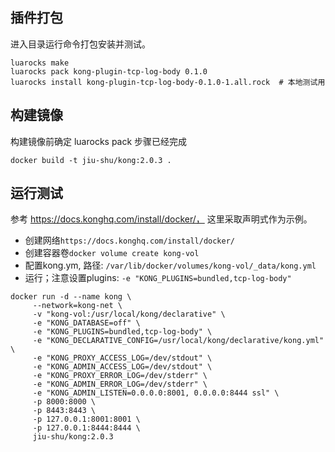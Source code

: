 

## 插件打包
进入目录运行命令打包安装并测试。 

```
luarocks make
luarocks pack kong-plugin-tcp-log-body 0.1.0
luarocks install kong-plugin-tcp-log-body-0.1.0-1.all.rock  # 本地测试用
```

## 构建镜像
构建镜像前确定 luarocks pack 步骤已经完成
```
docker build -t jiu-shu/kong:2.0.3 .
```

## 运行测试
参考 https://docs.konghq.com/install/docker/， 这里采取声明式作为示例。 

 - 创建网络`https://docs.konghq.com/install/docker/`
 - 创建容器卷`docker volume create kong-vol`
 - 配置kong.ym, 路径: `/var/lib/docker/volumes/kong-vol/_data/kong.yml`
 - 运行；注意设置plugins: `-e "KONG_PLUGINS=bundled,tcp-log-body"`

```
docker run -d --name kong \
     --network=kong-net \
     -v "kong-vol:/usr/local/kong/declarative" \
     -e "KONG_DATABASE=off" \
     -e "KONG_PLUGINS=bundled,tcp-log-body" \
     -e "KONG_DECLARATIVE_CONFIG=/usr/local/kong/declarative/kong.yml" \
     -e "KONG_PROXY_ACCESS_LOG=/dev/stdout" \
     -e "KONG_ADMIN_ACCESS_LOG=/dev/stdout" \
     -e "KONG_PROXY_ERROR_LOG=/dev/stderr" \
     -e "KONG_ADMIN_ERROR_LOG=/dev/stderr" \
     -e "KONG_ADMIN_LISTEN=0.0.0.0:8001, 0.0.0.0:8444 ssl" \
     -p 8000:8000 \
     -p 8443:8443 \
     -p 127.0.0.1:8001:8001 \
     -p 127.0.0.1:8444:8444 \
     jiu-shu/kong:2.0.3
```